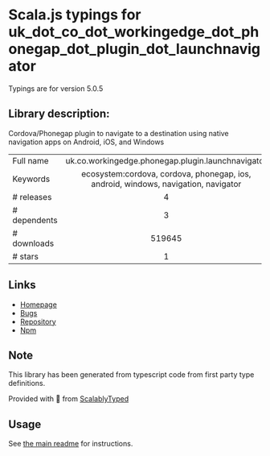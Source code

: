 
# Scala.js typings for uk_dot_co_dot_workingedge_dot_phonegap_dot_plugin_dot_launchnavigator

Typings are for version 5.0.5

## Library description:
Cordova/Phonegap plugin to navigate to a destination using native navigation apps on Android, iOS, and Windows

|                    |                 |
| ------------------ | :-------------: |
| Full name          | uk.co.workingedge.phonegap.plugin.launchnavigator |
| Keywords           | ecosystem:cordova, cordova, phonegap, ios, android, windows, navigation, navigator |
| # releases         | 4 |
| # dependents       | 3 |
| # downloads        | 519645 |
| # stars            | 1 |

## Links
- [Homepage](https://github.com/dpa99c/phonegap-launch-navigator#readme)
- [Bugs](https://github.com/dpa99c/phonegap-launch-navigator/issues)
- [Repository](https://github.com/dpa99c/phonegap-launch-navigator)
- [Npm](https://www.npmjs.com/package/uk.co.workingedge.phonegap.plugin.launchnavigator)
    


## Note
This library has been generated from typescript code from first party type definitions.

Provided with :purple_heart: from [ScalablyTyped](https://github.com/oyvindberg/ScalablyTyped)

## Usage
See [the main readme](../../readme.md) for instructions.


